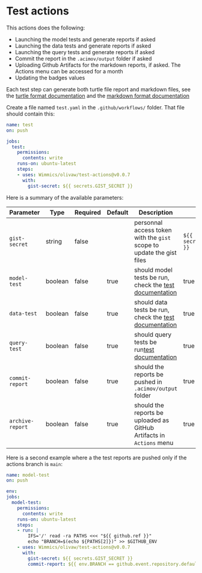# Test actions

This actions does the following:

* Launching the model tests and generate reports if asked
* Launching the data tests and generate reports if asked
* Launching the query tests and generate reports if asked
* Commit the report in the `.acimov/output` folder if asked
* Uploading Github Artifacts for the markdown reports, if asked. The Actions menu can be accessed for a month
* Updating the badges values

Each test step can generate both turtle file report and markdown files, see the [turtle format documentation](../docs/tests.md#11-turtle-format) and the [markdown format documentation](../docs/tests.md#12-markdown-format)

Create a file named `test.yaml` in the `.github/workflows/` folder. That file should contain this:

```yaml
name: test
on: push

jobs:
  test:
    permissions:
      contents: write
    runs-on: ubuntu-latest
    steps:
    - uses: Wimmics/olivaw/test-actions@v0.0.7
      with:
        gist-secret: ${{ secrets.GIST_SECRET }}
```

Here is a summary of the available parameters:

|Parameter|Type|Required|Default|Description|Example|
|---------|----|--------|-------|-----------|-------|
|`gist-secret`|string|false||personnal access token with the `gist` scope to update the gist files|`${{ secrets.GIST_SECRET }}`|
|`model-test`|boolean|false|true|should model tests be run, check the [test documentation](../docs/tests.md#21-model-tests)|true|
|`data-test`|boolean|false|true|should data tests be run, check the [test documentation](../docs/tests.md#22-data-tests)|true|
|`query-test`|boolean|false|true|should query tests be run[test documentation](../docs/tests.md#23-query-tests)|true|
|`commit-report`|boolean|false|true|should the reports be pushed in `.acimov/output` folder|true|
|`archive-report`|boolean|false|true|should the reports be uploaded as GitHub Artifacts in `Actions` menu|true|

Here is a second example where a the test reports are pushed only if the actions branch is `main`:

```yaml
name: model-test
on: push

env:
jobs:
  model-test:
    permissions:
      contents: write
    runs-on: ubuntu-latest
    steps:
    - run: |
        IFS='/' read -ra PATHS <<< "${{ github.ref }}"
        echo "BRANCH=$(echo ${PATHS[2]})" >> $GITHUB_ENV
    - uses: Wimmics/olivaw/test-actions@v0.0.7
      with:
        gist-secret: ${{ secrets.GIST_SECRET }}
        commit-report: ${{ env.BRANCH == github.event.repository.default_branch }}
```
